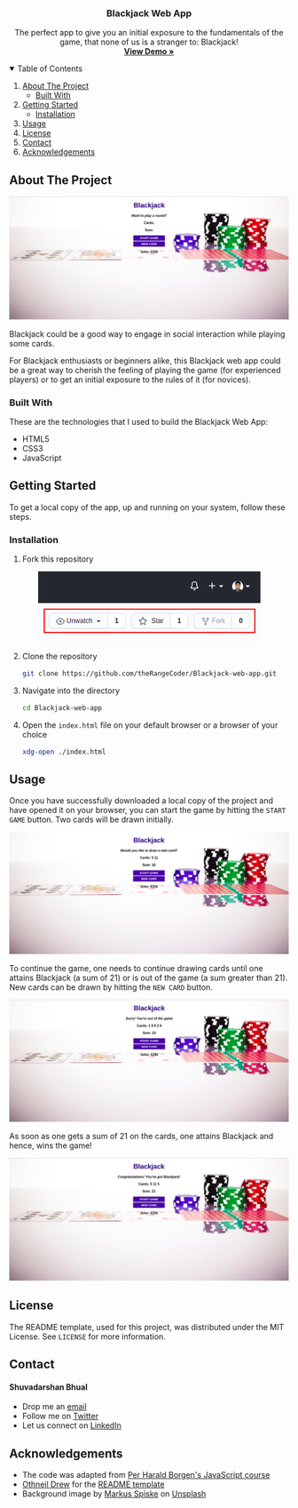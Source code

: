   <h3 align="center">Blackjack Web App</h3>

  <p align="center">
    The perfect app to give you an initial exposure to the fundamentals of the game, that none of us is a stranger to: Blackjack!
    <br />
    <a href="https://therangecoder.github.io/Blackjack-web-app/"><strong>View Demo »</strong></a>
    <br />
  </p>
</p>



<!-- TABLE OF CONTENTS -->
<details open="open">
  <summary>Table of Contents</summary>
  <ol>
    <li>
      <a href="#about-the-project">About The Project</a>
      <ul>
        <li><a href="#built-with">Built With</a></li>
      </ul>
    </li>
    <li>
      <a href="#getting-started">Getting Started</a>
      <ul>
        <li><a href="#installation">Installation</a></li>
      </ul>
    </li>
    <li><a href="#usage">Usage</a></li>
    <li><a href="#license">License</a></li>
    <li><a href="#contact">Contact</a></li>
    <li><a href="#acknowledgements">Acknowledgements</a></li>
  </ol>
</details>



<!-- ABOUT THE PROJECT -->
## About The Project

<div style="text-align:center"><img src="./img/blackjack_initial.png" /></div>

Blackjack could be a good way to engage in social interaction while playing some cards.<br/>

For Blackjack enthusiasts or beginners alike, this Blackjack web app could be a great way to cherish the feeling of playing the game (for experienced players) or to get an initial exposure to the rules of it (for novices).

### Built With

These are the technologies that I used to build the Blackjack Web App:
* HTML5
* CSS3
* JavaScript



<!-- GETTING STARTED -->
## Getting Started

To get a local copy of the app, up and running on your system, follow these steps.


### Installation

1. Fork this repository
<div style="text-align:center"><img src="./img/fork.png" /></div>

2. Clone the repository
   ```sh
   git clone https://github.com/theRangeCoder/Blackjack-web-app.git
   ```
3. Navigate into the directory
   ```sh
   cd Blackjack-web-app
   ```
4. Open the `index.html` file on your default browser or a browser of your choice
   ```sh
   xdg-open ./index.html
   ``` 



<!-- USAGE EXAMPLES -->
## Usage

Once you have successfully downloaded a local copy of the project and have opened it on your browser, you can start the game by hitting the `START GAME` button. Two cards will be drawn initially.<br/>

<div style="text-align:center"><img src="./img/start_game.png" /></div>

To continue the game, one needs to continue drawing cards until one attains Blackjack (a sum of 21) or is out of the game (a sum greater than 21). New cards can be drawn by hitting the `NEW CARD` button.<br/>
<div style="text-align:center"><img src="./img/result_1.png" /></div>

As soon as one gets a sum of 21 on the cards, one attains Blackjack and hence, wins the game!
<div style="text-align:center"><img src="./img/result_2.png" /></div>


<!-- LICENSE -->
## License

The README template, used for this project, was distributed under the MIT License. See `LICENSE` for more information.



<!-- CONTACT -->
## Contact

#### Shuvadarshan Bhual
* Drop me an [email](mailto:sbhual1998@gmail.com) 
* Follow me on [Twitter](https://twitter.com/theRangeCoder)
* Let us connect on [LinkedIn](https://www.linkedin.com/in/shuvadarshan-bhual)



<!-- ACKNOWLEDGEMENTS -->
## Acknowledgements
* The code was adapted from [Per Harald Borgen's JavaScript course](https://scrimba.com/learn/learnjavascript)
* [Othneil Drew](https://www.othneildrew.com) for the [README template](https://github.com/othneildrew/Best-README-Template)
* Background image by <a href="https://unsplash.com/@markusspiske?utm_source=unsplash&utm_medium=referral&utm_content=creditCopyText">Markus Spiske</a> on <a href="https://unsplash.com/s/photos/blackjack?utm_source=unsplash&utm_medium=referral&utm_content=creditCopyText">Unsplash</a>


